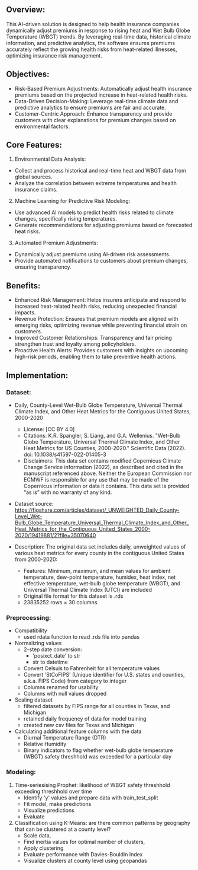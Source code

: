 ## Overview:

This AI-driven solution is designed to help health insurance companies dynamically adjust premiums in response to rising heat and Wet Bulb Globe Temperature (WBGT) trends. By leveraging real-time data, historical climate information, and predictive analytics, the software ensures premiums accurately reflect the growing health risks from heat-related illnesses, optimizing insurance risk management.

## Objectives:
- Risk-Based Premium Adjustments: Automatically adjust health insurance premiums based on the projected increase in heat-related health risks.
- Data-Driven Decision-Making: Leverage real-time climate data and predictive analytics to ensure premiums are fair and accurate.
- Customer-Centric Approach: Enhance transparency and provide customers with clear explanations for premium changes based on environmental factors.

## Core Features:
1. Environmental Data Analysis:
- Collect and process historical and real-time heat and WBGT data from global sources.
- Analyze the correlation between extreme temperatures and health insurance claims.
2. Machine Learning for Predictive Risk Modeling:
- Use advanced AI models to predict health risks related to climate changes, specifically rising temperatures.
- Generate recommendations for adjusting premiums based on forecasted heat risks.
3. Automated Premium Adjustments:
- Dynamically adjust premiums using AI-driven risk assessments.
- Provide automated notifications to customers about premium changes, ensuring transparency.

## Benefits:
- Enhanced Risk Management: Helps insurers anticipate and respond to increased heat-related health risks, reducing unexpected financial impacts.
- Revenue Protection: Ensures that premium models are aligned with emerging risks, optimizing revenue while preventing financial strain on customers.
- Improved Customer Relationships: Transparency and fair pricing strengthen trust and loyalty among policyholders.
- Proactive Health Alerts: Provides customers with insights on upcoming high-risk periods, enabling them to take preventive health actions.

## Implementation:


### Dataset: 

- Daily, County-Level Wet-Bulb Globe Temperature, Universal Thermal Climate Index, and Other Heat Metrics for the Contiguous United States, 2000-2020
  - License: [CC BY 4.0]
  - Citations: K.R. Spangler, S. Liang, and G.A. Wellenius. "Wet-Bulb Globe Temperature, Universal Thermal Climate Index, and Other Heat Metrics for US Counties, 2000-2020." Scientific Data (2022). doi: 10.1038/s41597-022-01405-3
  - Disclaimers: This data set contains modified Copernicus Climate Change Service information (2022), as described and cited in the manuscript referenced above. Neither the European Commission nor ECMWF is responsible for any use that may be made of the Copernicus information or data it contains. 
This data set is provided “as is” with no warranty of any kind.

- Dataset source: https://figshare.com/articles/dataset/_UNWEIGHTED_Daily_County-Level_Wet-Bulb_Globe_Temperature_Universal_Thermal_Climate_Index_and_Other_Heat_Metrics_for_the_Contiguous_United_States_2000-2020/19419881/2?file=35070640
  
- Description: The original data set includes daily, unweighted values of various heat metrics for every county in the contiguous United States from 2000-2020:
  - Features: Minimum, maximum, and mean values for ambient temperature, dew-point temperature, humidex, heat index, net effective temperature, wet-bulb globe temperature (WBGT), and Universal Thermal Climate Index (UTCI) are included
  - Original file format for this dataset is .rds
  - 23835252 rows × 30 columns
    
  
### Preprocessing:
- Compatibility
  - used rdata function to read .rds file into pandas
- Normalizing values
  - 2-step date conversion:
    - 'posixct_date' to str
    - str to datetime 
  - Convert Celsuis to Fahrenheit for all temperature values
  - Convert 'StCoFIPS' (Unique identifier for U.S. states and counties, a.k.a. FIPS Code) from category to integer
  - Columns renamed for usability
  - Columns with null values dropped
- Scaling dataset
  - filtered datasets by FIPS range for all counties in Texas, and Michigan
  - retained daily frequency of data for model training
  - created new csv files for Texas and Michigan 
- Calculating additional feature columns with the data
  - Diurnal Temperature Range (DTR)
  - Relative Humidity
  - Binary indicators to flag whether wet-bulb globe temperature (WBGT) safety threshhold was exceeded for a particular day
 
### Modeling:  
1. Time-seriesising Prophet: likelihood of WBGT safety threshhold exceeding threshhold over time
   - Identify 'y' values and prepare data with train_test_split
   - Fit model, make predictions
   - Visualize predictions
   - Evaluate
2. Classification using K-Means: are there common patterns by geography that can be clustered at a county level?
    - Scale data,
    - Find inertia values for optimal number of clusters,
    - Apply clustering
    - Evaluate performance with Davies-Bouldin Index
    - Visualize clusters at county level using geopandas  
     

